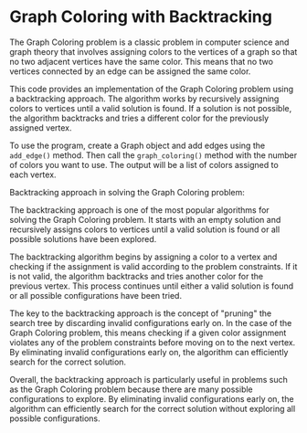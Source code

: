 # Graph Coloring with Backtracking

The Graph Coloring problem is a classic problem in computer science and graph theory that involves assigning colors to the vertices of a graph so that no two adjacent vertices have the same color. This means that no two vertices connected by an edge can be assigned the same color.

This code provides an implementation of the Graph Coloring problem using a backtracking approach. The algorithm works by recursively assigning colors to vertices until a valid solution is found. If a solution is not possible, the algorithm backtracks and tries a different color for the previously assigned vertex.

To use the program, create a Graph object and add edges using the `add_edge()` method. Then call the `graph_coloring()` method with the number of colors you want to use. The output will be a list of colors assigned to each vertex.

Backtracking approach in solving the Graph Coloring problem:

The backtracking approach is one of the most popular algorithms for solving the Graph Coloring problem. It starts with an empty solution and recursively assigns colors to vertices until a valid solution is found or all possible solutions have been explored.

The backtracking algorithm begins by assigning a color to a vertex and checking if the assignment is valid according to the problem constraints. If it is not valid, the algorithm backtracks and tries another color for the previous vertex. This process continues until either a valid solution is found or all possible configurations have been tried.

The key to the backtracking approach is the concept of "pruning" the search tree by discarding invalid configurations early on. In the case of the Graph Coloring problem, this means checking if a given color assignment violates any of the problem constraints before moving on to the next vertex. By eliminating invalid configurations early on, the algorithm can efficiently search for the correct solution.

Overall, the backtracking approach is particularly useful in problems such as the Graph Coloring problem because there are many possible configurations to explore. By eliminating invalid configurations early on, the algorithm can efficiently search for the correct solution without exploring all possible configurations.